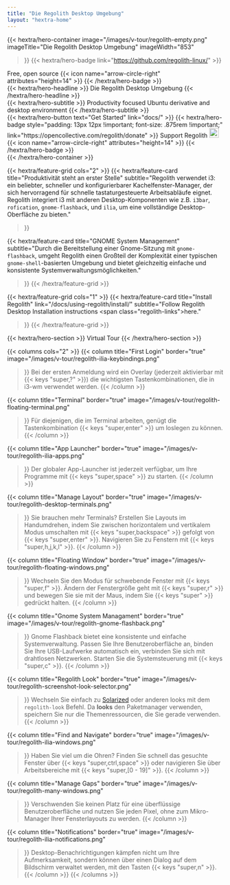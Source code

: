 ```yaml
---
title: "Die Regolith Desktop Umgebung"
layout: "hextra-home"
---
```


{{< hextra/hero-container
  image="/images/v-tour/regolith-empty.png"
  imageTitle="Die Regolith Desktop Umgebung"
  imageWidth="853"
>}}
{{< hextra/hero-badge link="https://github.com/regolith-linux/" >}}
  <div class="hx-w-2 hx-h-2 hx-rounded-full hx-bg-primary-400"></div>
  <span>Free, open source</span>
  {{< icon name="arrow-circle-right" attributes="height=14" >}}
{{< /hextra/hero-badge >}}

<div class="hx-mt-6 hx-mb-6">
{{< hextra/hero-headline >}}
  Die Regolith Desktop Umgebung
{{< /hextra/hero-headline >}}
</div>

<div class="hx-mt-6 hx-mb-6"">
{{< hextra/hero-subtitle >}}
  Productivity focused Ubuntu derivative and desktop environment
{{< /hextra/hero-subtitle >}}
</div>

<div class="hx-mt-6 hx-mb-6"">
{{< hextra/hero-button text="Get Started" link="docs/" >}}
{{< hextra/hero-badge style="padding: 13px 12px !important; font-size: .875rem !important;" link="https://opencollective.com/regolith/donate" >}}
  <span>Support Regolith <img class="not-prose" style="display: inline; height: 22px;" src='https://badgen.net/opencollective/backers/regolith'/></span>
  {{< icon name="arrow-circle-right" attributes="height=14" >}}
{{< /hextra/hero-badge >}}
</div>
{{< /hextra/hero-container >}}

<div class="hx-mt-6"></div>
<div class="hx-mt-6"></div>
<div class="hx-mt-6"></div>

{{< hextra/feature-grid cols="2" >}}
  {{< hextra/feature-card
    title="Produktivität steht an erster Stelle"
    subtitle="Regolith verwendet i3: ein beliebter, schneller und konfigurierbarer Kachelfenster-Manager, der sich hervorragend für schnelle tastaturgesteuerte Arbeitsabläufe eignet. Regolith integriert i3 mit anderen Desktop-Komponenten wie z.B. `i3bar`, `rofication`, `gnome-flashback`, und `ilia`, um eine vollständige Desktop-Oberfläche zu bieten."
  >}}

  {{< hextra/feature-card
    title="GNOME System Management"
    subtitle="Durch die Bereitstellung einer Gnome-Sitzung mit `gnome-flashback`, umgeht Regolith einen Großteil der Komplexität einer typischen `gnome-shell`-basierten Umgebung und bietet gleichzeitig einfache und konsistente Systemverwaltungsmöglichkeiten."
  >}}
{{< /hextra/feature-grid >}}

<div class="hx-mt-6"></div>

{{< hextra/feature-grid cols="1" >}}
  {{< hextra/feature-card
    title="Install Regolith"
    link="/docs/using-regolith/install/"
    subtitle="Follow Regolith Desktop Installation instructions <span class=\"regolith-links\">here</span>."
  >}}
{{< /hextra/feature-grid >}}

<div class="hx-mt-6 hx-mb-6"></div>
<div class="hx-mt-6 hx-mb-6"></div>
{{< hextra/hero-section >}}
  Virtual Tour
{{< /hextra/hero-section >}}

{{< columns cols="2" >}}
  {{< column
      title="First Login"
      border="true"
      image="/images/v-tour/regolith-ilia-keybindings.png"
  >}}
    Bei der ersten Anmeldung wird ein Overlay (jederzeit aktivierbar mit
    {{< keys "super,?" >}}) die wichtigsten Tastenkombinationen, die in i3-wm
    verwendet werden.
  {{< /column >}}

  {{< column
      title="Terminal"
      border="true"
      image="/images/v-tour/regolith-floating-terminal.png"
  >}}
    Für diejenigen, die im Terminal arbeiten, genügt die Tastenkombination
    {{< keys "super,enter" >}} um loslegen zu können.
  {{< /column >}}

  {{< column
      title="App Launcher"
      border="true"
      image="/images/v-tour/regolith-ilia-apps.png"
  >}}
    Der globaler App-Launcher ist jederzeit verfügbar, um Ihre Programme mit
    {{< keys "super,space" >}} zu starten.
  {{< /column >}}

  {{< column
      title="Manage Layout"
      border="true"
      image="/images/v-tour/regolith-desktop-terminals.png"
  >}}
    Sie brauchen mehr Terminals? Erstellen Sie Layouts im Handumdrehen, indem
    Sie zwischen horizontalem und vertikalem Modus umschalten mit
    {{< keys "super,backspace" >}} gefolgt von {{< keys "super,enter" >}}.
    Navigieren Sie zu Fenstern mit {{< keys "super,h,j,k,l" >}}.
  {{< /column >}}

  {{< column
    title="Floating Window"
    border="true"
    image="/images/v-tour/regolith-floating-windows.png"
  >}}
    Wechseln Sie den Modus für schwebende Fenster mit {{< keys "super,f" >}}.
    Ändern der Fenstergröße geht mit {{< keys "super,r" >}} und bewegen Sie sie
    mit der Maus, indem Sie {{< keys "super" >}} gedrückt halten.
  {{< /column >}}

  {{< column
      title="Gnome System Managament"
      border="true"
      image="/images/v-tour/regolith-gnome-flashback.png"
  >}}
    Gnome Flashback bietet eine konsistente und einfache Systemverwaltung. Passen
    Sie Ihre Benutzeroberfläche an, binden Sie Ihre USB-Laufwerke automatisch ein,
    verbinden Sie sich mit drahtlosen Netzwerken. Starten Sie die Systemsteuerung
    mit {{< keys "super,c" >}}.
  {{< /column >}}

  {{< column
      title="Regolith Look"
      border="true"
      image="/images/v-tour/regolith-screenshot-look-selector.png"
  >}}
    Wechseln Sie einfach zu <a href="https://ethanschoonover.com/solarized" class="regolith-links">Solarized</a>
    oder anderen looks mit dem <code>regolith-look</code> Befehl. Da
    <b>looks</b> den Paketmanager verwenden, speichern Sie nur die Themenressourcen,
    die Sie gerade verwenden.
  {{< /column >}}

  {{< column
      title="Find and Navigate"
      border="true"
      image="/images/v-tour/regolith-ilia-windows.png"
  >}}
    Haben Sie viel um die Ohren? Finden Sie schnell das gesuchte Fenster über
    {{< keys "super,ctrl,space" >}} oder navigieren Sie über Arbeitsbereiche mit
    {{< keys "super,[0 - 19]" >}}.
  {{< /column >}}

  {{< column
      title="Manage Gaps"
      border="true"
      image="/images/v-tour/regolith-many-windows.png"
  >}}
    Verschwenden Sie keinen Platz für eine überflüssige Benutzeroberfläche und
    nutzen Sie jeden Pixel, ohne zum Mikro-Manager Ihrer Fensterlayouts zu werden.
  {{< /column >}}

  {{< column
      title="Notifications"
      border="true"
      image="/images/v-tour/regolith-ilia-notifications.png"
  >}}
    Desktop-Benachrichtigungen kämpfen nicht um Ihre Aufmerksamkeit, sondern
    können über einen Dialog auf dem Bildschirm verwaltet werden, mit den
    Tasten {{< keys "super,n" >}}.
  {{< /column >}}
{{< /columns >}}
